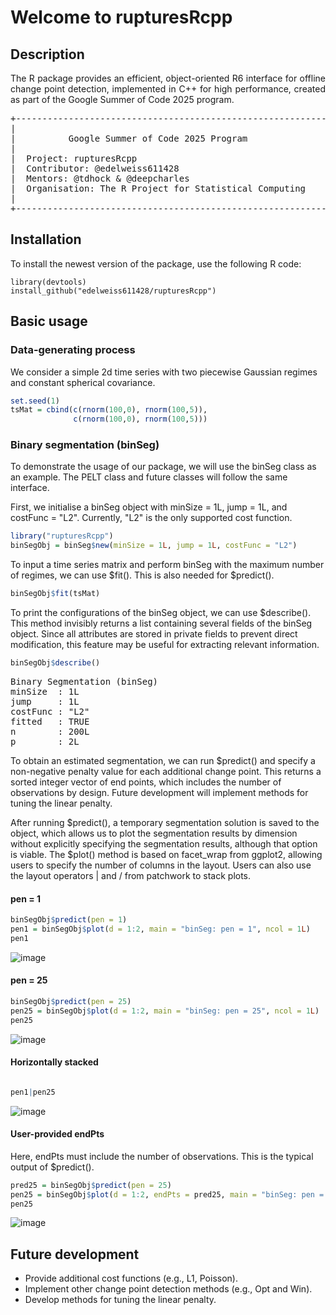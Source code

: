 # Welcome to rupturesRcpp

## Description

<p align="justify"> The R package provides an efficient, object-oriented R6 interface for offline change point detection, implemented in C++ for high performance, created as part of the Google Summer of Code 2025 program. </p>


<pre>
+------------------------------------------------------------+
|                                                            |
|          Google Summer of Code 2025 Program                |
|                                                            | 
|  Project: rupturesRcpp                                     |
|  Contributor: @edelweiss611428                             |
|  Mentors: @tdhock & @deepcharles                           |
|  Organisation: The R Project for Statistical Computing     |
|                                                            |
+------------------------------------------------------------+
</pre>

## Installation

To install the newest version of the package, use the following R code: 

```
library(devtools)
install_github("edelweiss611428/rupturesRcpp") 
```

## Basic usage

### Data-generating process  
  
We consider a simple 2d time series with two piecewise Gaussian regimes and constant spherical covariance.


```r
set.seed(1)
tsMat = cbind(c(rnorm(100,0), rnorm(100,5)),
              c(rnorm(100,0), rnorm(100,5)))
```


### Binary segmentation (binSeg)

To demonstrate the usage of our package, we will use the binSeg class as an example. The PELT class and future classes will follow the same interface. 

First, we initialise a binSeg object with minSize = 1L, jump = 1L, and costFunc = "L2". Currently, "L2" is the only supported cost function.

```r
library("rupturesRcpp")
binSegObj = binSeg$new(minSize = 1L, jump = 1L, costFunc = "L2") 
```
To input a time series matrix and perform binSeg with the maximum number of regimes, we can use $fit(). This is also needed for $predict(). 

```r
binSegObj$fit(tsMat) 
```
To print the configurations of the binSeg object, we can use $describe(). This method invisibly returns a list containing several fields of the binSeg object. Since all attributes are stored in private fields to prevent direct modification, this feature may be useful for extracting relevant information.

```r
binSegObj$describe() 
```
<pre>
Binary Segmentation (binSeg)
minSize  : 1L
jump     : 1L
costFunc : "L2"
fitted   : TRUE
n        : 200L
p        : 2L
</pre>

To obtain an estimated segmentation, we can run $predict() and specify a non-negative penalty value for each additional change point. This returns a sorted integer vector of end points, which includes the number of observations by design. Future development will implement methods for tuning the linear penalty.

After running $predict(), a temporary segmentation solution is saved to the object, which allows us to plot the segmentation results by dimension without explicitly specifying the segmentation results, although that option is viable. The $plot() method is based on facet_wrap from ggplot2, allowing users to specify the number of columns in the layout. Users can also use the layout operators | and / from patchwork to stack plots.

#### pen = 1

```r
binSegObj$predict(pen = 1)
pen1 = binSegObj$plot(d = 1:2, main = "binSeg: pen = 1", ncol = 1L)
pen1
```

![image](https://github.com/user-attachments/assets/0471bfd7-6353-47b2-8ca8-e301027b0868)



#### pen = 25
```r
binSegObj$predict(pen = 25) 
pen25 = binSegObj$plot(d = 1:2, main = "binSeg: pen = 25", ncol = 1L)
pen25
```
![image](https://github.com/user-attachments/assets/e9216f24-7034-45d2-8b0b-236da6de2a3c)



#### Horizontally stacked
```r

pen1|pen25
```
![image](https://github.com/user-attachments/assets/9db482e7-a6b5-4666-ab64-cffce93d9155)


#### User-provided endPts

Here, endPts must include the number of observations. This is the typical output of $predict().

```r
pred25 = binSegObj$predict(pen = 25) 
pen25 = binSegObj$plot(d = 1:2, endPts = pred25, main = "binSeg: pen = 25", ncol = 1L)
pen25
```

![image](https://github.com/user-attachments/assets/63a74b23-9352-4644-9fa3-a852421f4b01)


## Future development

- Provide additional cost functions (e.g., L1, Poisson).  
- Implement other change point detection methods (e.g., Opt and Win).  
- Develop methods for tuning the linear penalty.


